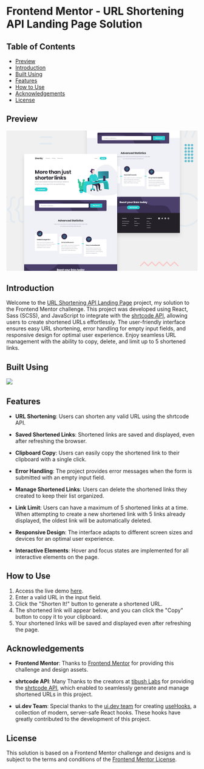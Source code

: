 # Frontend Mentor - URL Shortening API Landing Page Solution

## Table of Contents

- [Preview](#preview)
- [Introduction](#introduction)
- [Built Using](#built-using)
- [Features](#features)
- [How to Use](#how-to-use)
- [Acknowledgements](#acknowledgements)
- [License](#license)

## Preview

![Shortly Landing Page Preview](./src/assets/design/desktop-preview.jpg)

## Introduction

Welcome to the [URL Shortening API Landing Page](https://www.frontendmentor.io/challenges/url-shortening-api-landing-page-2ce3ob-G) project, my solution to the Frontend Mentor challenge. This project was developed using React, Sass (SCSS), and JavaScript to integrate with the [shrtcode API](https://shrtco.de/), allowing users to create shortened URLs effortlessly. The user-friendly interface ensures easy URL shortening, error handling for empty input fields, and responsive design for optimal user experience. Enjoy seamless URL management with the ability to copy, delete, and limit up to 5 shortened links.


## Built Using

[![](https://skillicons.dev/icons?i=react,scss,javascript,nodejs)](https://skillicons.dev)

## Features

- **URL Shortening**: Users can shorten any valid URL using the shrtcode API.

- **Saved Shortened Links**: Shortened links are saved and displayed, even after refreshing the browser.

- **Clipboard Copy**: Users can easily copy the shortened link to their clipboard with a single click.

- **Error Handling**: The project provides error messages when the form is submitted with an empty input field.

- **Manage Shortened Links**: Users can delete the shortened links they created to keep their list organized.

- **Link Limit**: Users can have a maximum of 5 shortened links at a time. When attempting to create a new shortened link with 5 links already displayed, the oldest link will be automatically deleted.

- **Responsive Design**: The interface adapts to different screen sizes and devices for an optimal user experience.

- **Interactive Elements**: Hover and focus states are implemented for all interactive elements on the page.

## How to Use

1. Access the live demo [here](https://maorbezalel.github.io/url-shortening-api-landing-page/).
2. Enter a valid URL in the input field.
3. Click the "Shorten It!" button to generate a shortened URL.
4. The shortened link will appear below, and you can click the "Copy" button to copy it to your clipboard.
5. Your shortened links will be saved and displayed even after refreshing the page.

## Acknowledgements

- **Frontend Mentor**: Thanks to [Frontend Mentor](https://www.frontendmentor.io/) for providing this challenge and design assets.

- **shrtcode API**: Many Thanks to the creators at [tibush Labs](https://tibush.com/labs) for providing the [shrtcode API](https://shrtco.de/), which enabled to seamlessly generate and manage shortened URLs in this project.

- **ui.dev Team**: Special thanks to the [ui.dev team](https://ui.dev/) for creating [useHooks](https://usehooks.com/), a collection of modern, server-safe React hooks. These hooks have greatly contributed to the development of this project.


## License

This solution is based on a Frontend Mentor challenge and designs and is subject to the terms and conditions of the [Frontend Mentor License](https://www.frontendmentor.io/license).
